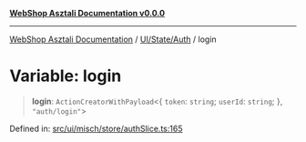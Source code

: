 [**WebShop Asztali Documentation v0.0.0**](../../../../README.md)

***

[WebShop Asztali Documentation](../../../../modules.md) / [UI/State/Auth](../README.md) / login

# Variable: login

> **login**: `ActionCreatorWithPayload`\<\{ `token`: `string`; `userId`: `string`; \}, `"auth/login"`\>

Defined in: [src/ui/misch/store/authSlice.ts:165](https://github.com/yourusername/webshop_asztali/blob/6cd6b8ff5f7d5531f80a92ddbde9cd7ab8ecd569/src/ui/misch/store/authSlice.ts#L165)
